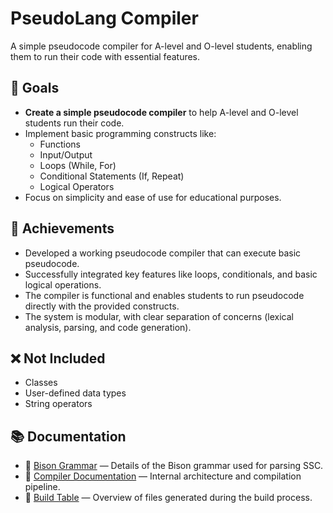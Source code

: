 # PseudoLang Compiler

A simple pseudocode compiler for A-level and O-level students, enabling them to run their code with essential features.

## 🎯 Goals

- **Create a simple pseudocode compiler** to help A-level and O-level students run their code.
- Implement basic programming constructs like:
  - Functions
  - Input/Output
  - Loops (While, For)
  - Conditional Statements (If, Repeat)
  - Logical Operators
- Focus on simplicity and ease of use for educational purposes.
  
## 🎉 Achievements

- Developed a working pseudocode compiler that can execute basic pseudocode.
- Successfully integrated key features like loops, conditionals, and basic logical operations.
- The compiler is functional and enables students to run pseudocode directly with the provided constructs.
- The system is modular, with clear separation of concerns (lexical analysis, parsing, and code generation).

## ❌ Not Included

- Classes
- User-defined data types
- String operators

## 📚 Documentation

- 📄 [Bison Grammar](SSC_Bison_Grammar.md) — Details of the Bison grammar used for parsing SSC.
- 📄 [Compiler Documentation](SSC_Compiler_Documentation.md) — Internal architecture and compilation pipeline.
- 📄 [Build Table](BUILD_TABLE.md) — Overview of files generated during the build process.
